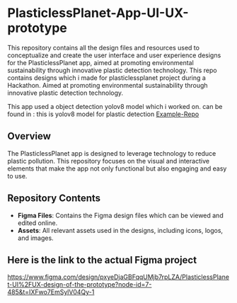 # PlasticlessPlanet-App-UI-UX-prototype
 This repository contains all the design files and resources used to conceptualize and create the user interface and user experience designs for the PlasticlessPlanet app, aimed at promoting environmental sustainability through innovative plastic detection technology.
 This repo contains designs which i made for plasticlessplanet project during a Hackathon. Aimed at promoting environmental sustainability through innovative plastic detection technology.

This app used a object detection yolov8 model which i worked on. can be found in :
   this is yolov8 model for plastic detection [Example-Repo](https://github.com/salehghulamqasim/Yolov8-Plastic-detection.git)



## Overview

The PlasticlessPlanet app is designed to leverage technology to reduce plastic pollution. This repository focuses on the visual and interactive elements that make the app not only functional but also engaging and easy to use.

## Repository Contents

- **Figma Files**: Contains the Figma design files which can be viewed and edited online.
- **Assets**: All relevant assets used in the designs, including icons, logos, and images.

## Here is the link to the actual Figma project 
https://www.figma.com/design/pxyeDjaGBFqqUMjb7rpLZA/PlasticlessPlanet-UI%2FUX-design-of-the-prototype?node-id=7-485&t=IXFwo7EmSylV04Qy-1

